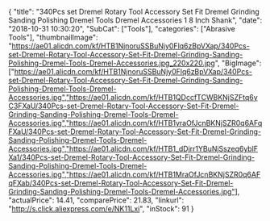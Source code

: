 {
	"title": "340Pcs set Dremel Rotary Tool Accessory Set Fit Dremel Grinding Sanding Polishing Dremel Tools Dremel Accessories 1 8 Inch Shank",
	"date": "2018-10-31 10:30:20",
	"SubCat": ["Tools"],
	"categories": ["Abrasive Tools"],
	"thumbnailImage": "https://ae01.alicdn.com/kf/HTB1NjnoruSSBuNjy0Flq6zBpVXap/340Pcs-set-Dremel-Rotary-Tool-Accessory-Set-Fit-Dremel-Grinding-Sanding-Polishing-Dremel-Tools-Dremel-Accessories.jpg_220x220.jpg",
	"BigImage": ["https://ae01.alicdn.com/kf/HTB1NjnoruSSBuNjy0Flq6zBpVXap/340Pcs-set-Dremel-Rotary-Tool-Accessory-Set-Fit-Dremel-Grinding-Sanding-Polishing-Dremel-Tools-Dremel-Accessories.jpg","https://ae01.alicdn.com/kf/HTB1QDccfTCWBKNjSZFtq6yC3FXaU/340Pcs-set-Dremel-Rotary-Tool-Accessory-Set-Fit-Dremel-Grinding-Sanding-Polishing-Dremel-Tools-Dremel-Accessories.jpg","https://ae01.alicdn.com/kf/HTB1yraOfJcnBKNjSZR0q6AFqFXaU/340Pcs-set-Dremel-Rotary-Tool-Accessory-Set-Fit-Dremel-Grinding-Sanding-Polishing-Dremel-Tools-Dremel-Accessories.jpg","https://ae01.alicdn.com/kf/HTB1_dDjrr1YBuNjSszeq6yblFXa1/340Pcs-set-Dremel-Rotary-Tool-Accessory-Set-Fit-Dremel-Grinding-Sanding-Polishing-Dremel-Tools-Dremel-Accessories.jpg","https://ae01.alicdn.com/kf/HTB1MraOfJcnBKNjSZR0q6AFqFXab/340Pcs-set-Dremel-Rotary-Tool-Accessory-Set-Fit-Dremel-Grinding-Sanding-Polishing-Dremel-Tools-Dremel-Accessories.jpg"],
	"actualPrice": 14.41,
	"comparePrice": 21.83,
	"linkurl": "http://s.click.aliexpress.com/e/NK11Lxi",
	"inStock": 91
}
